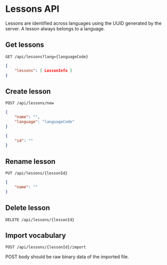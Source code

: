 # Lessons API
Lessons are identified across languages using the UUID generated by the server. A lesson always belongs to a language.

## Get lessons
```
GET /api/lessons?lang={languageCode}
```

```json
{
	"lessons": [ LessonInfo ]
}
```

## Create lesson
```
POST /api/lessons/new
```

```json
{
	"name": "",
	"language": "languageCode"
}
```
```json
{
	"id": ""
}
```

## Rename lesson
```
PUT /api/lessons/{lessonId}
```

```json
{
	"name": ""
}
```

## Delete lesson
```
DELETE /api/lessons/{lessonId}
```

## Import vocabulary
```
POST /api/lessons/{lessonId}/import
```
POST body should be raw binary data of the imported file.